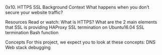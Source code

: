 0x10. HTTPS SSL
Background Context
	What happens when you don’t secure your website traffic?

Resources
Read or watch:
	What is HTTPS?
	What are the 2 main elements that SSL is providing
	HAProxy SSL termination on Ubuntu16.04
	SSL termination
	Bash function

Concepts
For this project, we expect you to look at these concepts:
	DNS
	Web stack debugging
